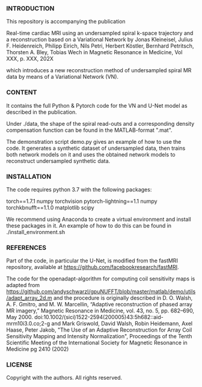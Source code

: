 ### INTRODUCTION

This repository is accompanying the publication 

Real-time cardiac MRI using an undersampled spiral k-space trajectory and a reconstruction based on a Variational Network
by 
Jonas Kleineisel, Julius F. Heidenreich, Philipp Eirich, Nils Petri, Herbert Köstler, Bernhard Petritsch, Thorsten A. Bley, Tobias Wech
in Magnetic Resonance in Medicine, Vol XXX, p. XXX, 202X

which introduces a new reconstruction method of undersampled spiral MR data by means of a Variational Network (VN).


### CONTENT

It contains the full Python & Pytorch code for the VN and U-Net model as described in the publication. 

Under ./data, the shape of the spiral read-outs and a corresponding density compensation function can be found in the MATLAB-format ".mat". 

The demonstration script demo.py gives an example of how to use the code. It generates a synthetic dataset of undersampled data, then trains both network models on it and uses the obtained network models to reconstruct undersampled synthetic data.


### INSTALLATION

The code requires python 3.7 with the following packages:

torch==1.7.1 numpy torchvision pytorch-lightning==1.1 numpy torchkbnufft==1.1.0 matplotlib scipy

We recommend using Anaconda to create a virtual environment and install these packages in it. An example of how to do this can be found in ./install_environment.sh


### REFERENCES

Part of the code, in particular the U-Net, is modified from the fastMRI repository, available at https://github.com/facebookresearch/fastMRI.

The code for the openadapt-algorithm for computing coil sensitivity maps is adapted from https://github.com/andyschwarzl/gpuNUFFT/blob/master/matlab/demo/utils/adapt_array_2d.m and the procedure is originally described in
D. O. Walsh, A. F. Gmitro, and M. W. Marcellin, “Adaptive reconstruction of phased array MR imagery,” Magnetic Resonance in Medicine, vol. 43, no. 5, pp. 682–690, May 2000. doi:10.1002/(sici)1522-2594(200005)43:5h682::aid-mrm10i3.0.co;2-g
and 
Mark Griswold, David Walsh, Robin Heidemann, Axel Haase, Peter Jakob, "The Use of an Adaptive Reconstruction for Array Coil Sensitivity Mapping and Intensity Normalization", Proceedings of the Tenth Scientific Meeting of the International Society for Magnetic Resonance in Medicine pg 2410 (2002)


### LICENSE

Copyright with the authors. All rights reserved.
